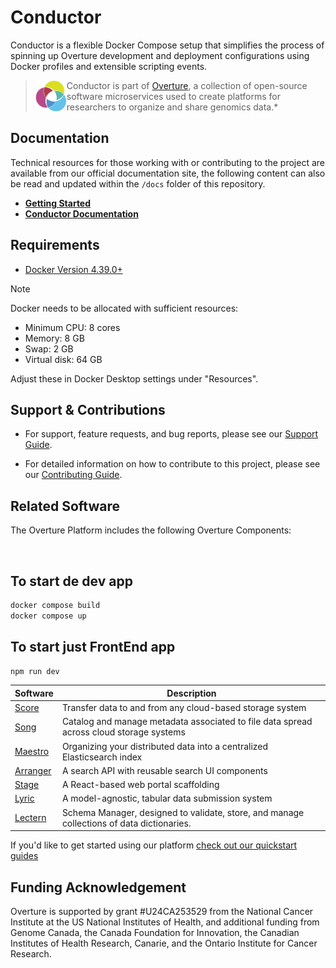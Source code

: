 # Conductor

Conductor is a flexible Docker Compose setup that simplifies the process of spinning up Overture development and deployment configurations using Docker profiles and extensible scripting events.

> <div>
> <img align="left" src="ov-logo.png" height="50"/>
> </div>
>
> Conductor is part of [Overture](https://www.overture.bio/), a collection of open-source software microservices used to create platforms for researchers to organize and share genomics data.\*

## Documentation

Technical resources for those working with or contributing to the project are available from our official documentation site, the following content can also be read and updated within the `/docs` folder of this repository.

- **[Getting Started](https://docs.overture.bio/guides/getting-started#overture-platform-quick-start)**
- **[Conductor Documentation](https://docs.overture.bio/docs/other-software/conductor/)**

## Requirements

- [Docker Version 4.39.0+](https://www.docker.com/products/docker-desktop/)

> [!NOTE]
> Docker needs to be allocated with sufficient resources:
>
> - Minimum CPU: 8 cores
> - Memory: 8 GB
> - Swap: 2 GB
> - Virtual disk: 64 GB
>
> Adjust these in Docker Desktop settings under "Resources".

## Support & Contributions

- For support, feature requests, and bug reports, please see our [Support Guide](https://docs.overture.bio/community/support).

- For detailed information on how to contribute to this project, please see our [Contributing Guide](https://docs.overture.bio/docs/contribution).

## Related Software

The Overture Platform includes the following Overture Components:

</br>

## To start de dev app
```bash
docker compose build
docker compose up
```

## To start just FrontEnd app
```bash
npm run dev 
```

| Software                                                | Description                                                                               |
| ------------------------------------------------------- | ----------------------------------------------------------------------------------------- |
| [Score](https://github.com/overture-stack/score/)       | Transfer data to and from any cloud-based storage system                                  |
| [Song](https://github.com/overture-stack/song/)         | Catalog and manage metadata associated to file data spread across cloud storage systems   |
| [Maestro](https://github.com/overture-stack/maestro/)   | Organizing your distributed data into a centralized Elasticsearch index                   |
| [Arranger](https://github.com/overture-stack/arranger/) | A search API with reusable search UI components                                           |
| [Stage](https://github.com/overture-stack/stage)        | A React-based web portal scaffolding                                                      |
| [Lyric](https://github.com/overture-stack/lyric)        | A model-agnostic, tabular data submission system                                          |
| [Lectern](https://github.com/overture-stack/lectern)    | Schema Manager, designed to validate, store, and manage collections of data dictionaries. |

If you'd like to get started using our platform [check out our quickstart guides](https://docs.overture.bio/guides/getting-started)

## Funding Acknowledgement

Overture is supported by grant #U24CA253529 from the National Cancer Institute at the US National Institutes of Health, and additional funding from Genome Canada, the Canada Foundation for Innovation, the Canadian Institutes of Health Research, Canarie, and the Ontario Institute for Cancer Research.
